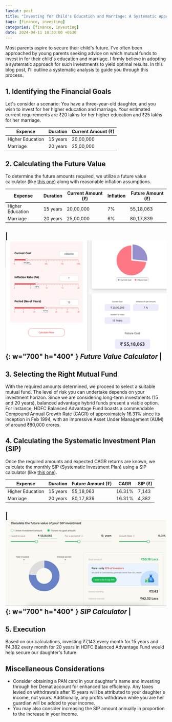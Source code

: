 ```yaml
---
layout: post
title: "Investing for Child's Education and Marriage: A Systematic Approach"
tags: [finance, investing]
categories: [finance, investing]
date: 2024-04-11 18:30:00 +0530
---
```


Most parents aspire to secure their child's future. I've often been approached by young parents seeking advice on which mutual funds to invest in for their child's education and marriage. I firmly believe in adopting a systematic approach for such investments to yield optimal results. In this blog post, I'll outline a systematic analysis to guide you through this process.

## 1. Identifying the Financial Goals

Let's consider a scenario: You have a three-year-old daughter, and you wish to invest for her higher education and marriage. Your estimated current requirements are ₹20 lakhs for her higher education and ₹25 lakhs for her marriage.

| Expense             | Duration | Current Amount (₹) |
|---------------------|----------|---------------------|
| Higher Education   | 15 years | 20,00,000           |
| Marriage           | 20 years | 25,00,000           |

## 2. Calculating the Future Value

To determine the future amounts required, we utilize a future value calculator (like [this one](https://www.icicidirect.com/calculators/future-value-calculator)) along with reasonable inflation assumptions.

| Expense             | Duration | Current Amount (₹) | Inflation | Future Amount (₹) |
|---------------------|----------|---------------------|-----------|-------------------|
| Higher Education   | 15 years | 20,00,000           | 7%        | 55,18,063         |
| Marriage           | 20 years | 25,00,000           | 6%        | 80,17,839         |

| ![Future Value Calculator](/assets/img/posts/2024-04-11/calculate-future-value.png){: w="700" h="400" }
_Future Value Calculator_ |
-

## 3. Selecting the Right Mutual Fund

With the required amounts determined, we proceed to select a suitable mutual fund. The level of risk you can undertake depends on your investment horizon. Since we are considering long-term investments (15 and 20 years), balanced advantage hybrid funds present a viable option. For instance, HDFC Balanced Advantage Fund boasts a commendable Compound Annual Growth Rate (CAGR) of approximately 16.31% since its inception in Feb 1994, with an impressive Asset Under Management (AUM) of around ₹80,000 crores.

## 4. Calculating the Systematic Investment Plan (SIP)

Once the required amounts and expected CAGR returns are known, we calculate the monthly SIP (Systematic Investment Plan) using a SIP calculator (like [this one](https://www.etmoney.com/tools-and-calculators/sip-calculator)).

| Expense             | Duration | Future Amount (₹) | CAGR   | SIP (₹) |
|---------------------|----------|-------------------|--------|---------|
| Higher Education   | 15 years | 55,18,063         | 16.31% | 7,143   |
| Marriage           | 20 years | 80,17,839         | 16.31% | 4,382   |

| ![SIP Calculator](/assets/img/posts/2024-04-11/calculate-sip.png){: w="700" h="400" }
_SIP Calculator_ |
-

## 5. Execution

Based on our calculations, investing ₹7,143 every month for 15 years and ₹4,382 every month for 20 years in HDFC Balanced Advantage Fund would help secure our daughter's future.

## Miscellaneous Considerations

- Consider obtaining a PAN card in your daughter's name and investing through her Demat account for enhanced tax efficiency. Any taxes levied on withdrawals after 15 years will be attributed to your daughter's income, not yours. Additionally, any profits withdrawn while you are her guardian will be added to your income.
- You may also consider increasing the SIP amount annually in proportion to the increase in your income.
